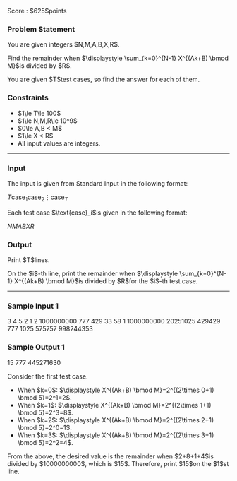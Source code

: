 
<div>

<span>

<span>

<p>
Score : $625$points
</p>

<div>

<section>

### **Problem Statement**

<p>
You are given integers $N,M,A,B,X,R$.
</p>

<p>
Find the remainder when $\displaystyle \sum_{k=0}^{N-1} X^{(Ak+B) \bmod M}$is divided by $R$.
</p>

<p>
You are given $T$test cases, so find the answer for each of them.
</p>

</section>

</div>

<div>

<section>

### **Constraints**

<ul>

<li>
$1\le T\le 100$
</li>

<li>
$1\le N,M,R\le 10^9$
</li>

<li>
$0\le A,B < M$
</li>

<li>
$1\le X < R$
</li>

<li>
All input values are integers.
</li>

</ul>

</section>

</div>

---

<div>

<div>

<section>

### **Input**

<p>
The input is given from Standard Input in the following format:
</p>

<div>

$T$$\text{case}_1$$\text{case}_2$$\vdots$$\text{case}_T$
</div>

<p>
Each test case $\text{case}_i$is given in the following format:
</p>

<div>

$N$$M$$A$$B$$X$$R$
</div>

</section>

</div>

<div>

<section>

### **Output**

<p>
Print $T$lines.
</p>

<p>
On the $i$-th line, print the remainder when $\displaystyle \sum_{k=0}^{N-1} X^{(Ak+B) \bmod M}$is divided by $R$for the $i$-th test case.
</p>

</section>

</div>

</div>

---

<div>

<section>

### **Sample Input 1**

<div>

3
4 5 2 1 2 1000000000
777 429 33 58 1 1000000000
20251025 429429 777 1025 575757 998244353

</div>

</section>

</div>

<div>

<section>

### **Sample Output 1**

<div>

15
777
445271630

</div>

<p>
Consider the first test case.
</p>

<ul>

<li>
When $k=0$: $\displaystyle X^{(Ak+B) \bmod M}=2^{(2\times 0+1) \bmod 5}=2^1=2$.
</li>

<li>
When $k=1$: $\displaystyle X^{(Ak+B) \bmod M}=2^{(2\times 1+1) \bmod 5}=2^3=8$.
</li>

<li>
When $k=2$: $\displaystyle X^{(Ak+B) \bmod M}=2^{(2\times 2+1) \bmod 5}=2^0=1$.
</li>

<li>
When $k=3$: $\displaystyle X^{(Ak+B) \bmod M}=2^{(2\times 3+1) \bmod 5}=2^2=4$.
</li>

</ul>

<p>
From the above, the desired value is the remainder when $2+8+1+4$is divided by $1000000000$, which is $15$. Therefore, print $15$on the $1$st line.
</p>

</section>

</div>

</span>

</span>

</div>
